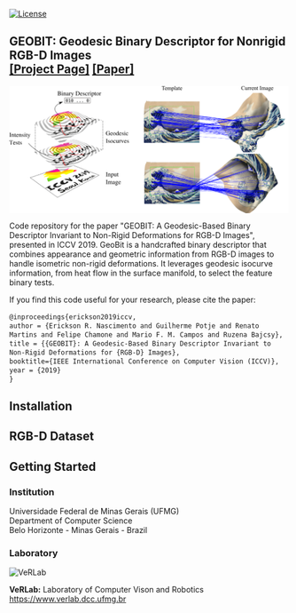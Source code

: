 [![License](https://img.shields.io/badge/license-GPL--3.0-blue.svg)](LICENSE)

## <b>GEOBIT: Geodesic Binary Descriptor for Nonrigid RGB-D Images</b> <br>[[Project Page]](https://www.verlab.dcc.ufmg.br/descriptors/iccv2019/) [[Paper]](http://openaccess.thecvf.com/content_ICCV_2019/html/Nascimento_GEOBIT_A_Geodesic-Based_Binary_Descriptor_Invariant_to_Non-Rigid_Deformations_for_ICCV_2019_paper.html)

<img src='images/geobit.png' align="center" width=900 />

Code repository for the paper  "GEOBIT: A Geodesic-Based Binary Descriptor Invariant to Non-Rigid Deformations for RGB-D Images", presented in ICCV 2019. GeoBit is a handcrafted binary descriptor that combines appearance and geometric information from RGB-D images to handle isometric non-rigid deformations. It leverages geodesic isocurve information, from heat flow in the surface manifold, to select the feature binary tests.

If you find this code useful for your research, please cite the paper:

```
@inproceedings{erickson2019iccv,
author = {Erickson R. Nascimento and Guilherme Potje and Renato Martins and Felipe Chamone and Mario F. M. Campos and Ruzena Bajcsy},
title = {{GEOBIT}: A Geodesic-Based Binary Descriptor Invariant to Non-Rigid Deformations for {RGB-D} Images},
booktitle={IEEE International Conference on Computer Vision (ICCV)},
year = {2019}
}
```

## Installation

## RGB-D Dataset

## Getting Started

### Institution ###

Universidade Federal de Minas Gerais (UFMG)\
Department of Computer Science\
Belo Horizonte - Minas Gerais - Brazil 


### Laboratory ###

![VeRLab](https://www.dcc.ufmg.br/dcc/sites/default/files/public/verlab-logo.png)

**VeRLab:** Laboratory of Computer Vison and Robotics
https://www.verlab.dcc.ufmg.br
